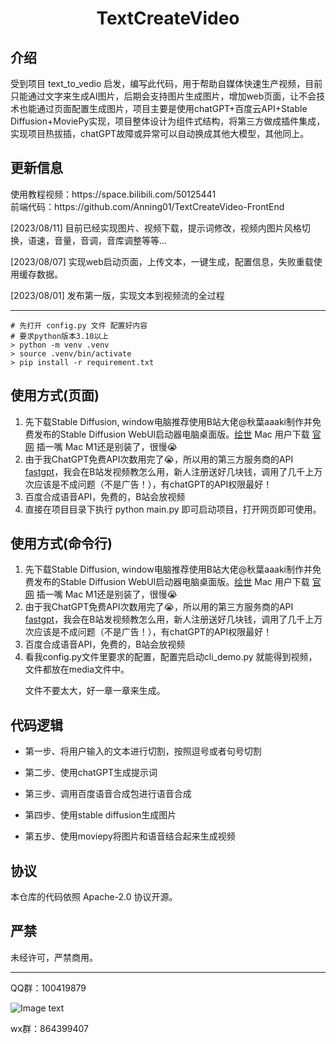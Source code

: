 <center><h1>TextCreateVideo</h1></center>

<h2>介绍</h2>
受到项目 <a herf="https://github.com/guifaChild/text_to_vedio">text_to_vedio</a>
启发，编写此代码，用于帮助自媒体快速生产视频，目前只能通过文字来生成AI图片，后期会支持图片生成图片，增加web页面，让不会技术也能通过页面配置生成图片，项目主要是使用chatGPT+百度云API+Stable
Diffusion+MoviePy实现，项目整体设计为组件式结构，将第三方做成插件集成，实现项目热拔插，chatGPT故障或异常可以自动换成其他大模型，其他同上。

<h2>更新信息</h2>
使用教程视频：https://space.bilibili.com/50125441
<br/>
前端代码：https://github.com/Anning01/TextCreateVideo-FrontEnd

[2023/08/11] 目前已经实现图片、视频下载，提示词修改，视频内图片风格切换，语速，音量，音调，音库调整等等...

[2023/08/07] 实现web启动页面，上传文本，一键生成，配置信息，失败重载使用缓存数据。

[2023/08/01] 发布第一版，实现文本到视频流的全过程

<hr/>

```shell
# 先打开 config.py 文件 配置好内容
# 要求python版本3.10以上
> python -m venv .venv
> source .venv/bin/activate
> pip install -r requirement.txt
```

<h2>使用方式(页面)</h2>
<ol>
<li>先下载Stable Diffusion, window电脑推荐使用B站大佬@秋葉aaaki制作并免费发布的Stable Diffusion WebUI启动器电脑桌面版。<a href="https://www.zmthome.com/site/5432.html">绘世</a> Mac 用户下载 <a href="https://github.com/AUTOMATIC1111/stable-diffusion-webui">官网</a> 插一嘴 Mac M1还是别装了，很慢😭</li>
<li>由于我ChatGPT免费API次数用完了😭，所以用的第三方服务商的API <a href="https://fastgpt.run/">fastgpt</a>，我会在B站发视频教怎么用，新人注册送好几块钱，调用了几千上万次应该是不成问题（不是广告！），有chatGPT的API权限最好！</li>
<li>百度合成语音API，免费的，B站会放视频</li>
<li>直接在项目目录下执行 python main.py 即可启动项目，打开网页即可使用。</li>
</ol>

<h2>使用方式(命令行)</h2>
<ol>
<li>先下载Stable Diffusion, window电脑推荐使用B站大佬@秋葉aaaki制作并免费发布的Stable Diffusion WebUI启动器电脑桌面版。<a href="https://www.zmthome.com/site/5432.html">绘世</a> Mac 用户下载 <a href="https://github.com/AUTOMATIC1111/stable-diffusion-webui">官网</a> 插一嘴 Mac M1还是别装了，很慢😭</li>
<li>由于我ChatGPT免费API次数用完了😭，所以用的第三方服务商的API <a href="https://fastgpt.run/">fastgpt</a>，我会在B站发视频教怎么用，新人注册送好几块钱，调用了几千上万次应该是不成问题（不是广告！），有chatGPT的API权限最好！</li>
<li>百度合成语音API，免费的，B站会放视频</li>
<li>看我config.py文件里要求的配置，配置完启动cli_demo.py 就能得到视频，文件都放在media文件中。</li>
<p>文件不要太大，好一章一章来生成。</p>
</ol>



<h2>代码逻辑</h2>
<ul>
<li>
第一步、将用户输入的文本进行切割，按照逗号或者句号切割
</li>
<li>
<p>第二步、使用chatGPT生成提示词</p>
</li>
<li>
<p>第三步、调用百度语音合成包进行语音合成</p>
</li>
<li>
<p>第四步、使用stable diffusion生成图片</p>
</li>
<li>
<p>第五步、使用moviepy将图片和语音结合起来生成视频</p>
</li>
</ul>
<h2>协议</h2>
本仓库的代码依照 Apache-2.0 协议开源。
<h2>严禁</h2>

未经许可，严禁商用。
<hr/>
QQ群：100419879

![Image text](https://i.ibb.co/5F35kKX/IMG-7203.jpg)

wx群：864399407